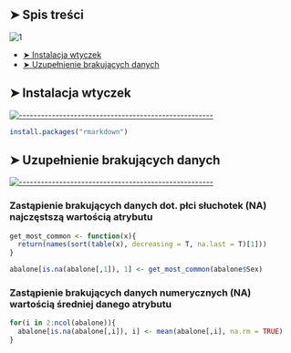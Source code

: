 ## ➤ Spis treści

![1](https://user-images.githubusercontent.com/9076417/72381127-1d165600-3717-11ea-983f-91fa400106db.png)
* [➤ Instalacja wtyczek](#-instalacja)
* [➤ Uzupełnienie brakujących danych](#-removeNA)

## ➤ Instalacja wtyczek
[![-----------------------------------------------------](https://user-images.githubusercontent.com/9076417/72381127-1d165600-3717-11ea-983f-91fa400106db.png)](#instalacja)

```r
install.packages("rmarkdown")
```

## ➤ Uzupełnienie brakujących danych
[![-----------------------------------------------------](https://user-images.githubusercontent.com/9076417/72381127-1d165600-3717-11ea-983f-91fa400106db.png)](#removeNA)

### Zastąpienie brakujących danych dot. płci słuchotek (NA) najczęstszą wartością atrybutu
```r
get_most_common <- function(x){
  return(names(sort(table(x), decreasing = T, na.last = T)[1]))
}

abalone[is.na(abalone[,1]), 1] <- get_most_common(abalone$Sex)
```

### Zastąpienie brakujących danych numerycznych (NA) wartością średniej danego atrybutu
```r
for(i in 2:ncol(abalone)){
  abalone[is.na(abalone[,i]), i] <- mean(abalone[,i], na.rm = TRUE)
}
```
